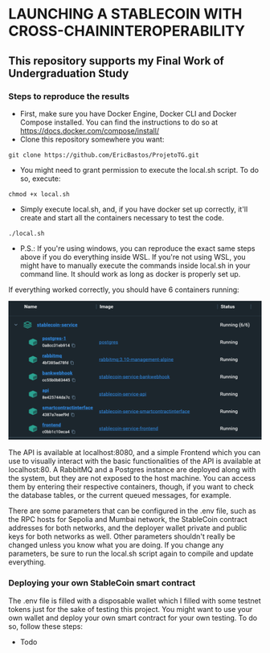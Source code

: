 # LAUNCHING A STABLECOIN WITH CROSS-CHAININTEROPERABILITY

## This repository supports my Final Work of Undergraduation Study

### Steps to reproduce the results

- First, make sure you have Docker Engine, Docker CLI and Docker Compose installed. You can find the instructions to do so at https://docs.docker.com/compose/install/
- Clone this repository somewhere you want:
```
git clone https://github.com/EricBastos/ProjetoTG.git
```
- You might need to grant permission to execute the local.sh script. To do so, execute:
```
chmod +x local.sh
```
- Simply execute local.sh, and, if you have docker set up correctly, it'll create and start all the containers
necessary to test the code.
```
./local.sh
```
- P.S.: If you're using windows, you can reproduce the exact same steps above if you do everything inside WSL. If you're not
using WSL, you might have to manually execute the commands inside local.sh in your command line. It should work as long as 
docker is properly set up.

If everything worked correctly, you should have 6 containers running:

![Running containers](./docs/runningContainers.png "Running containers")

The API is available at localhost:8080, and a simple Frontend which you can use to visually interact with the basic
functionalities of the API is available at localhost:80. A RabbitMQ and a Postgres instance are deployed along with the system,
but they are not exposed to the host machine. You can access them by entering their respective containers, though, if you want
to check the database tables, or the current queued messages, for example.

There are some parameters that can be configured in the .env file, such as the RPC hosts for Sepolia and Mumbai network,
the StableCoin contract addresses for both networks, and the deployer wallet private and public keys for both networks as well.
Other parameters shouldn't really be changed unless you know what you are doing. If you change any parameters, be sure to run
the local.sh script again to compile and update everything.

### Deploying your own StableCoin smart contract

The .env file is filled with a disposable wallet which I filled with some testnet tokens just for the sake of testing this project.
You might want to use your own wallet and deploy your own smart contract for your own testing. To do so, follow these steps:

- Todo